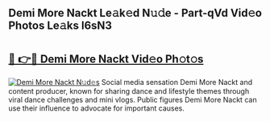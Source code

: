 ## Demi More Nackt Le𝚊k𝚎d N𝚞𝚍e - Part-qVd Vid𝚎o Photos Le𝚊ks l6sN3

# <h2><a href="http://fb9t2i8.evod.top/?m=Demi+More+Nackt">🔗 👉🔴 Demi More Nackt Vid𝚎o Ph𝚘t𝚘s</a></h2>

[![Demi More Nackt N𝚞d𝚎s](https://i.imgur.com/8V9OHl7.gif)](http://fb9t2i8.evod.top/?m=Demi+More+Nackt)
Social media sensation Demi More Nackt and content producer, known for sharing dance and lifestyle themes through viral dance challenges and mini vlogs. Public figures Demi More Nackt can use their influence to advocate for important causes. 
